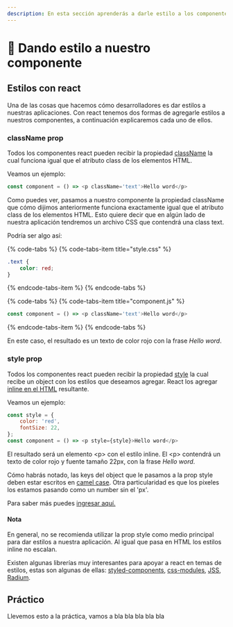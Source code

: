 ```yaml
---
description: En esta sección aprenderás a darle estilo a los componentes.
---
```


# 💅 Dando estilo a nuestro  componente

## Estilos con react

Una de las cosas que hacemos cómo desarrolladores es dar estilos a nuestras aplicaciones. Con react tenemos dos formas de agregarle estilos a nuestros componentes, a continuación explicaremos cada uno de ellos.

### className prop

Todos los componentes react pueden recibir la propiedad [className](https://reactjs.org/docs/faq-styling.html) la cual funciona igual que el atributo class de los elementos HTML. 

Veamos un ejemplo:

```javascript
const component = () => <p className='text'>Hello word</p>
```

Como puedes ver, pasamos a nuestro componente la propiedad className que cómo dijimos anteriormente funciona exactamente igual que el atributo class de los elementos HTML. Esto quiere decir que en algún lado de nuestra aplicación tendremos un archivo CSS que contendrá una class text. 

Podría ser algo así:

{% code-tabs %}
{% code-tabs-item title="style.css" %}
```css
.text {
    color: red;
}
```
{% endcode-tabs-item %}
{% endcode-tabs %}

{% code-tabs %}
{% code-tabs-item title="component.js" %}
```javascript
const component = () => <p className='text'>Hello word</p>
```
{% endcode-tabs-item %}
{% endcode-tabs %}

En este caso, el resultado es un texto de color rojo con la frase _Hello word_.

### style prop

Todos los componentes react pueden recibir la propiedad [style](https://reactjs.org/docs/dom-elements.html#style) la cual recibe un object con los estilos que deseamos agregar. React los agregar [inline en el HTML](https://www.w3schools.com/html/html_styles.asp) resultante.

Veamos un ejemplo:

```javascript
const style = {
    color: 'red',
    fontSize: 22,
};
const component = () => <p style={style}>Hello word</p>
```

El resultado será un elemento &lt;p&gt; con el estilo inline. El &lt;p&gt; contendrá un texto de color rojo y fuente tamaño 22px, con la frase _Hello word_.

Cómo habrás notado, las keys del object que le pasamos a la prop style deben estar escritos en [camel case](https://en.wikipedia.org/wiki/Camel_case). Otra particularidad es que los pixeles los estamos pasando como un number sin el 'px'.

Para saber más puedes [ingresar aquí.](https://reactjs.org/docs/dom-elements.html#style)

#### Nota

En general, no se recomienda utilizar la prop style como medio principal para dar estilos a nuestra aplicación. Al igual que pasa en HTML los estilos inline no escalan.

Existen algunas librerías muy interesantes para apoyar a react en temas de estilos, estas son algunas de ellas: [styled-components](https://www.styled-components.com/), [css-modules](https://github.com/css-modules/css-modules), [JSS](http://cssinjs.org/), [Radium](https://github.com/FormidableLabs/radium).

## Práctico

Llevemos esto a la práctica, vamos a bla bla bla bla bla

